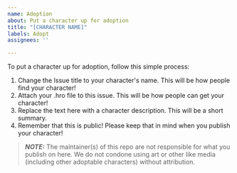 ```yaml
---
name: Adoption
about: Put a character up for adoption
title: "[CHARACTER NAME]"
labels: Adopt
assignees: ''

---
```


To put a character up for adoption, follow this simple process:
1) Change the Issue title to your character's name. This will be how people find your character!
2) Attach your .hro file to this issue. This will be how people can get your character!
3) Replace the text here with a character description. This will be a short summary.
4) Remember that this is public! Please keep that in mind when you publish your character!
> **_NOTE:_** The maintainer(s) of this repo are not responsible for what you publish on here. We do not condone using art or other like media (including other adoptable characters) without attribution.
